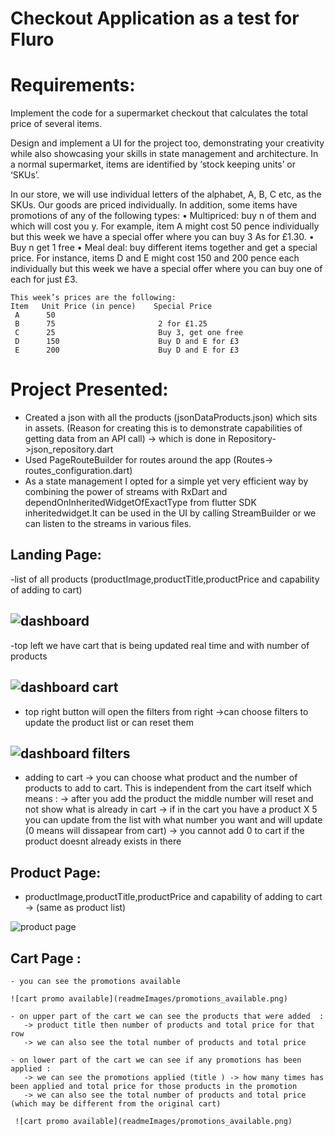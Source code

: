 # Checkout Application as a test for Fluro
  
# Requirements: 

Implement the code for a supermarket checkout that calculates the total price of several items.

 Design and implement a UI for the project too, demonstrating your creativity while also showcasing your skills in state management and architecture. In a normal supermarket, items are identified by ‘stock keeping units’ or ‘SKUs’.
 
  In our store, we will use individual letters of the alphabet, A, B, C etc, as the SKUs. Our goods are priced individually. 
  In addition, some items have promotions of any of the following types: 
    •  Multipriced: buy n of them and which will cost you y. For example, item A might cost 50 pence individually but this week we have a special offer where you can buy 3 As for £1.30. 
    •  Buy n get 1 free 
    •  Meal deal: buy different items together and get a special price. For instance, items D and E might cost 150 and 200 pence each individually but this week we have a special offer where you can buy one of each for just £3.


    This week’s prices are the following: 
    Item   Unit Price (in pence)    Special Price
     A      50   
     B      75                       2 for £1.25 
     C      25                       Buy 3, get one free 
     D      150                      Buy D and E for £3 
     E      200                      Buy D and E for £3

# Project Presented:

- Created a json with all the products (jsonDataProducts.json) which sits in assets. (Reason for creating this is to demonstrate capabilities of getting data from an API call) -> which is done in Repository->json_repository.dart
- Used PageRouteBuilder for routes around the app (Routes-> routes_configuration.dart)
- As a state management I opted for a simple yet very efficient way by combining the power of streams with RxDart and dependOnInheritedWidgetOfExactType from flutter SDK inheritedwidget.It can be used in the UI by calling StreamBuilder or we can listen to the streams in various files.

 ## Landing Page: 
 -list of all products (productImage,productTitle,productPrice and capability of adding to cart) 

 ![dashboard](readmeImages/dashboard.png)  
------------------------------------------------------------------------------------------------

 -top left we have cart that is being updated real time and with number of products

 ![dashboard cart](readmeImages/dashboard_cart.png) 
 ------------------------------------------------------------------------------------------------

- top right button will open the filters from right
 ->can choose filters to update the product list or can reset them 

 ![dashboard filters](readmeImages/dashboard_filters.png) 
 ------------------------------------------------------------------------------------------------

 - adding to cart -> you can choose what product and the number of products to add to cart. This is independent from the cart itself which means : 
     -> after you add the product the middle number will reset and not show what is already in cart 
     -> if in the cart you have a product X 5 you can update from the list with what number you want and will update (0 means will dissapear from cart)
     -> you cannot add 0 to cart if the product doesnt already exists in there


 ## Product Page:
 -  productImage,productTitle,productPrice and capability of adding to cart -> (same as product list)   

 ![product page](readmeImages/product_page.png)


 ## Cart Page : 

    - you can see the promotions available 

    ![cart promo available](readmeImages/promotions_available.png)

    - on upper part of the cart we can see the products that were added  : 
       -> product title then number of products and total price for that row 
       -> we can also see the total number of products and total price 

    - on lower part of the cart we can see if any promotions has been applied : 
       -> we can see the promotions applied (title ) -> how many times has been applied and total price for those products in the promotion 
       -> we can also see the total number of products and total price (which may be different from the original cart)  
                                                         
     ![cart promo available](readmeImages/promotions_available.png)